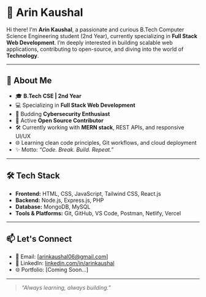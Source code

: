 # 💫 Arin Kaushal

Hi there! I'm **Arin Kaushal**, a passionate and curious B.Tech Computer Science Engineering student (2nd Year), currently specializing in **Full Stack Web Development**. I’m deeply interested in building scalable web applications, contributing to open-source, and diving into the world of **Technology**.

---

## 🚀 About Me
- 🎓 **B.Tech CSE | 2nd Year**
- 💻 Specializing in **Full Stack Web Development**
- 🔐 Budding **Cybersecurity Enthusiast**
- 🌱 Active **Open Source Contributor**
- 🛠️ Currently working with **MERN stack**, REST APIs, and responsive UI/UX
- 🌐 Learning clean code principles, Git workflows, and cloud deployment
- ✨ Motto: _“Code. Break. Build. Repeat.”_

---

## 🛠️ Tech Stack
- **Frontend:** HTML, CSS, JavaScript, Tailwind CSS, React.js  
- **Backend:** Node.js, Express.js, PHP  
- **Database:** MongoDB, MySQL  
- **Tools & Platforms:** Git, GitHub, VS Code, Postman, Netlify, Vercel

---

## 📫 Let's Connect
- 📧 Email: [arinkaushal06@gmail.com]
- 💼 LinkedIn: [linkedin.com/in/arinkaushal]()
- 🌐 Portfolio: [Coming Soon...]

---

> _“Always learning, always building.”_  

